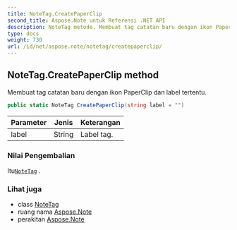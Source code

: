 ```yaml
---
title: NoteTag.CreatePaperClip
second_title: Aspose.Note untuk Referensi .NET API
description: NoteTag metode. Membuat tag catatan baru dengan ikon PaperClip dan label tertentu.
type: docs
weight: 730
url: /id/net/aspose.note/notetag/createpaperclip/
---
```

## NoteTag.CreatePaperClip method

Membuat tag catatan baru dengan ikon PaperClip dan label tertentu.

```csharp
public static NoteTag CreatePaperClip(string label = "")
```

| Parameter | Jenis | Keterangan |
| --- | --- | --- |
| label | String | Label tag. |

### Nilai Pengembalian

Itu[`NoteTag`](../) .

### Lihat juga

* class [NoteTag](../)
* ruang nama [Aspose.Note](../../notetag/)
* perakitan [Aspose.Note](../../../)


